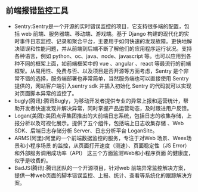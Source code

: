 ## 前端报错监控工具

- Sentry:Sentry是一个开源的实时错误监控的项目，它支持很多端的配置，包括 web 前端、服务器端、移动端、游戏端。基于 Django 构建的现代化的实时事件日志监控、记录和聚合平台，主要用于如何快速的发现故障。更快地解决错误和性能问题，并从前端到后端不断了解他们的应用程序运行状况。支持各种语言，例如 python、oc、java、node、javascript 等。也可以应用到各种不同的框架上面，如前端框架中的 vue 、angular 、react 等最流行的前端框架。从易用性、免费与否、以及项目是否开源等方面考虑，Sentry 是个非常不错的选择，服务端部署也非常简单，当然服务端也可以直接使用 Sentry 提供的，网站客户端引入sentry sdk 并插入初始化 Sentry 的代码就可以实现对页面脚本异常的监控了。
- bugly(腾讯):腾讯Bugly，为移动开发者提供专业的异常上报和运营统计，帮助开发者快速发现并解决异常，同时掌握产品运营动态，及时跟进用户反馈。
- Logan(美团):美团点评集团推出的大前端日志系统，包括日志的收集存储，上报分析以及可视化展示。提供了五个组件，包括端上日志收集存储 、Web SDK、后端日志存储分析 Server、日志分析平台 LoganSite。
- ARMS(阿里):阿里的一个前端数据监控的服务，专注于对Web 场景、Weex场景和小程序场景 的监控，从页面打开速度（测速）、页面稳定性（JS Error）和外部服务调用成功率（API） 这三个方面监测Web和小程序页面 的健康度，似乎是收费的。
- BadJS(腾讯):腾讯团队的一个开源项目，针对web 前端异常监控解决方案，提供一种web页面的脚本错误监控、上报、统计、查看等系统化的跟踪解决方案。
